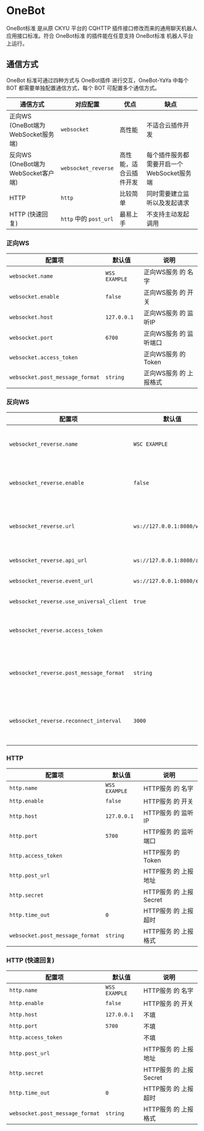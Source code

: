 # OneBot
OneBot标准 是从原 CKYU 平台的 CQHTTP 插件接口修改而来的通用聊天机器人应用接口标准。符合 OneBot标准 的插件能在任意支持 OneBot标准 机器人平台上运行。
## 通信方式
OneBot 标准可通过四种方式与 OneBot插件 进行交互，OneBot-YaYa 中每个 BOT 都需要单独配置通信方式，每个 BOT 可配置多个通信方式。

| 通信方式                           | 对应配置               | 优点                   | 缺点                                      |
| ---------------------------------- | ---------------------- | ---------------------- | ----------------------------------------- |
| 正向WS (OneBot端为WebSocket服务端) | `websocket`            | 高性能                 | 不适合云插件开发                          |
| 反向WS (OneBot端为WebSocket客户端) | `websocket_reverse`    | 高性能，适合云插件开发 | 每个插件服务都需要开启一个WebSocket服务端 |
| HTTP                               | `http`                 | 比较简单               | 同时需要建立监听以及发起请求              |
| HTTP (快速回复)                    | `http` 中的 `post_url` | 最易上手               | 不支持主动发起调用                        |

### 正向WS

| 配置项                          | 默认值        | 说明                   |
| ------------------------------- | ------------- | ---------------------- |
| `websocket.name`                | `WSS EXAMPLE` | 正向WS服务 的 名字     |
| `websocket.enable`              | `false`       | 正向WS服务 的 开关     |
| `websocket.host`                | `127.0.0.1`   | 正向WS服务 的 监听IP   |
| `websocket.port`                | `6700`        | 正向WS服务 的 监听端口 |
| `websocket.access_token`        |               | 正向WS服务 的 Token    |
| `websocket.post_message_format` | `string`      | 正向WS服务 的 上报格式 |

### 反向WS

| 配置项                                   | 默认值                      | 说明                   |
| ---------------------------------------- | --------------------------- | ---------------------- |
| `websocket_reverse.name`                 | `WSC EXAMPLE`               | 反向WS服务 的 名字     |
| `websocket_reverse.enable`               | `false`                     | 反向WS服务 的 开关     |
| `websocket_reverse.url`                  | `ws://127.0.0.1:8080/ws`    | 反向WS服务 的 连接地址 |
| `websocket_reverse.api_url`              | `ws://127.0.0.1:8080/api`   | 暂未实现               |
| `websocket_reverse.event_url`            | `ws://127.0.0.1:8080/event` | 暂未实现               |
| `websocket_reverse.use_universal_client` | `true`                      | 暂未实现               |
| `websocket_reverse.access_token`         |                             | 反向WS服务 的 Token    |
| `websocket_reverse.post_message_format`  | `string`                    | 反向WS服务 的 上报格式 |
| `websocket_reverse.reconnect_interval`   | `3000`                      | 反向WS服务 的 重连间隔 |

### HTTP

| 配置项                          | 默认值        | 说明                    |
| ------------------------------- | ------------- | ----------------------- |
| `http.name`                     | `WSS EXAMPLE` | HTTP服务 的 名字        |
| `http.enable`                   | `false`       | HTTP服务 的 开关        |
| `http.host`                     | `127.0.0.1`   | HTTP服务 的 监听IP      |
| `http.port`                     | `5700`        | HTTP服务 的 监听端口    |
| `http.access_token`             |               | HTTP服务 的 Token       |
| `http.post_url`                 |               | HTTP服务 的 上报地址    |
| `http.secret`                   |               | HTTP服务 的 上报 Secret |
| `http.time_out`                 | `0`           | HTTP服务 的 上报超时    |
| `websocket.post_message_format` | `string`      | HTTP服务 的 上报格式    |

### HTTP (快速回复)

| 配置项                          | 默认值        | 说明                    |
| ------------------------------- | ------------- | ----------------------- |
| `http.name`                     | `WSS EXAMPLE` | HTTP服务 的 名字        |
| `http.enable`                   | `false`       | HTTP服务 的 开关        |
| `http.host`                     | `127.0.0.1`   | 不填                    |
| `http.port`                     | `5700`        | 不填                    |
| `http.access_token`             |               | 不填                    |
| `http.post_url`                 |               | HTTP服务 的 上报地址    |
| `http.secret`                   |               | HTTP服务 的 上报 Secret |
| `http.time_out`                 | `0`           | HTTP服务 的 上报超时    |
| `websocket.post_message_format` | `string`      | HTTP服务 的 上报格式    |

